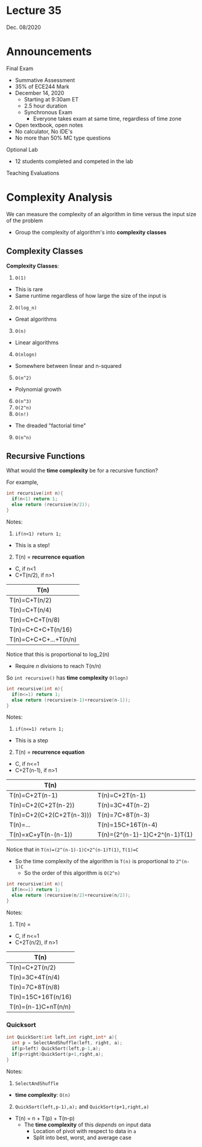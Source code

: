# Lecture 35
Dec. 08/2020

# Announcements

Final Exam
* Summative Assessment
* 35% of ECE244 Mark
* December 14, 2020
  * Starting at 9:30am ET
  * 2.5 hour duration
  * Synchronous Exam
    * Everyone takes exam at same time, regardless of time zone
* Open textbook, open notes
* No calculator, No IDE's
* No more than 50% MC type questions

Optional Lab
* 12 students completed and competed in the lab

Teaching Evaluations

# Complexity Analysis

We can measure the complexity of an algorithm in time versus the input size of the problem
* Group the complexity of algorithm's into **complexity classes**

## Complexity Classes

**Complexity Classes**:
1. `O(1)`
  * This is rare
  * Same runtime regardless of how large the size of the input is
2. `O(log_n)`
  * Great algorithms
3. `O(n)`
  * Linear algorithms
4. `O(nlogn)`
  * Somewhere between linear and n-squared
5. `O(n^2)`
  * Polynomial growth
6. `O(n^3)`
7. `O(2^n)`
8. `O(n!)`
  * The dreaded "factorial time"
9. `O(n^n)`

## Recursive Functions

What would the **time complexity** be for a recursive function?

For example,
```c++
int recursive(int n){
  if(n<1) return 1;
  else return (recursive(n/2));
}
```
Notes:
1. `if(n<1) return 1;`
  * This is a step!
2. T(n) = **recurrence equation**
  * C, if n<1
  * C+T(n/2), if n>1

| **T(n)** |
| - |
|T(n)=C+T(n/2)|
|T(n)=C+T(n/4)|
|T(n)=C+C+T(n/8)|
|T(n)=C+C+C+T(n/16)|
|T(n)=C+C+C+...+T(n/n)|

Notice that this is proportional to log_2(n)
* Require *n* divisions to reach T(n/n)

So `int recursive()` has **time complexity** `O(logn)`

```c++
int recursive(int n){
  if(n<=1) return 1;
  else return (recursive(n-1)+recursive(n-1));
}
```
Notes:
1. `if(n<=1) return 1;`
  * This is a step
2. T(n) = **recurrence equation**
  * C, if n<=1
  * C+2T(n-1), if n>1


| **T(n)** | |
| - | - |
|T(n)=C+2T(n-1)| T(n)=C+2T(n-1) |
|T(n)=C+2(C+2T(n-2))| T(n)=3C+4T(n-2) |
|T(n)=C+2(C+2(C+2T(n-3)))| T(n)=7C+8T(n-3) |
|T(n)=...| T(n)=15C+16T(n-4) |
|T(n)=xC+yT(n-(n-1))| T(n)=(2^(n-1)-1)C+2^(n-1)T(1)|

Notice that in `T(n)=(2^(n-1)-1)C+2^(n-1)T(1)`, `T(1)=C`
* So the time complexity of the algorithm is `T(n)` is proportional to `2^(n-1)C`
  * So the order of this algorithm is `O(2^n)`

```c++
int recursive(int n){
  if(n<=1) return 1;
  else return (recursive(n/2)+recursive(n/2));
}
```
Notes:
1. T(n) =
  * C, if n<=1
  * C+2T(n/2), if n>1

| **T(n)** |
| - |
| T(n)=C+2T(n/2) |
| T(n)=3C+4T(n/4) |
| T(n)=7C+8T(n/8) |
| T(n)=15C+16T(n/16) |
| T(n)=(n-1)C+nT(n/n)|

### Quicksort

```c++
int QuickSort(int left,int right,int* a){
  int p = SelectAndShuffle(left, right, a);
  if(p>left) QuickSort(left,p-1,a);
  if(p<right)QuickSort(p+1,right,a);
}
```
Notes:
1. `SelectAndShuffle`
  * **time complexity**: `O(n)`
2. `QuickSort(left,p-1),a);` and `QuickSort(p+1,right,a)`
  * T(n) = n + T(p) + T(n-p)
    * The **time complexity** of this *depends* on input data
      * Location of pivot with respect to data in `a`
      * Split into best, worst, and average case
